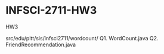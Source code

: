 # INFSCI-2711-HW3
HW3

src/edu/pitt/sis/infsci2711/wordcount/
Q1. WordCount.java
Q2. FriendRecommendation.java
